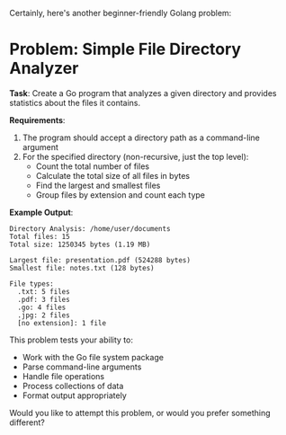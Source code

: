 Certainly, here's another beginner-friendly Golang problem:

# Problem: Simple File Directory Analyzer

**Task**: Create a Go program that analyzes a given directory and provides statistics about the files it contains.

**Requirements**:

1. The program should accept a directory path as a command-line argument
2. For the specified directory (non-recursive, just the top level):
   - Count the total number of files
   - Calculate the total size of all files in bytes
   - Find the largest and smallest files
   - Group files by extension and count each type

**Example Output**:

```
Directory Analysis: /home/user/documents
Total files: 15
Total size: 1250345 bytes (1.19 MB)

Largest file: presentation.pdf (524288 bytes)
Smallest file: notes.txt (128 bytes)

File types:
  .txt: 5 files
  .pdf: 3 files
  .go: 4 files
  .jpg: 2 files
  [no extension]: 1 file
```

This problem tests your ability to:

- Work with the Go file system package
- Parse command-line arguments
- Handle file operations
- Process collections of data
- Format output appropriately

Would you like to attempt this problem, or would you prefer something different?

